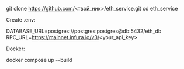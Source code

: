    git clone https://github.com/<твой_ник>/eth_service.git
   cd eth_service

Create .env:

DATABASE_URL=postgres://postgres:postgres@db:5432/eth_db
RPC_URL=https://mainnet.infura.io/v3/<your_api_key>

Docker:

docker compose up --build
